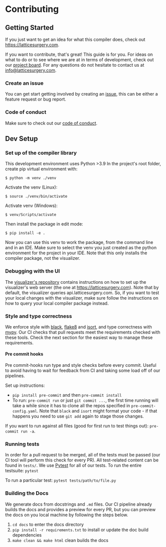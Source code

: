 # Contributing

<!-- start -->

## Getting Started

If you just want to get an idea for what this compiler does, check out https://latticesurgery.com.

If you want to contribute, that's great! This guide is for you. For ideas on what to do or to see where we are at in terms of development, check out our [project board](https://github.com/orgs/latticesurgery-com/projects/1). For any questions do not hesitate to contact us at info@latticesurgery.com.

### Create an issue

You can get start getting involved by creating an [issue](https://github.com/latticesurgery-com/lattice-surgery-compiler/issues/new/choose), this can be either a feature request or bug report.

### Code of conduct

Make sure to check out our [code of conduct](https://github.com/latticesurgery-com/lattice-surgery-compiler/blob/master/CODE_OF_CONDUCT.md).

## Dev Setup

### Set up of the compiler library
This development environment uses Python >3.9
In the project's root folder, create pip virtual environment with: 

`$ python -m venv ./venv`

Activate the venv (Linux):

`$ source ./venv/bin/activate`

Activate venv (Windows):

`$ venv/Scripts/activate`

Then install the package in edit mode:

`$ pip install -e .`

Now you can use this venv to work the package, from the command line and in an IDE. Make sure to select the venv you just created as the python environment for the project in your IDE. Note that this only installs the compiler package, not the visualizer.

### Debugging with the UI

The [visualizer's repository](https://github.com/latticesurgery-com/web-ui) contains instructions on how to set up the visualizer's web server (the one at https://latticesurgery.com). Note that by default, the visualizer queries api.latticesurgery.com. So, if you want to test your local changes with the visualizer,  make sure follow the instructions on how to query your local compiler package instead. 

### Style and type correctness

We enforce style with [black](https://github.com/psf/black), [flake8](https://flake8.pycqa.org/en/latest/) and [isort](https://github.com/PyCQA/isort), and type correctness with [mypy](http://mypy-lang.org/). Our CI checks that pull requests meet the requirements checked with these tools. Check the next section for the easiest way to manage these requirements.

#### Pre commit hooks
 Pre commit-hooks run type and style checks before every commit. Useful to avoid having to wait for feedback from CI and taking some load off of our pipelines.

Set up instructions:
* `pip install pre-commit` and then `pre-commit install` 
* To run: `pre-commit run` or just `git commit ...`, the first time running will take a while since it has to clone all the repos specified in `pre-commit-config.yaml`. Note that `black` and `isort` might format your code - if that happens you need to use `git add` again to stage those changes. 

If you want to run against all files (good for first run to test things out): `pre-commit run -a`. 

### Running tests
In order for a pull request to be merged, all of the tests must be passed (our CI tool will perform this check for every PR). All test-related content can be found in `tests/`. We use [Pytest](https://pytest.org/) for all of our tests.
To run the entire testsuite:
```pytest```
 
To run a particular test:
```pytest tests/path/to/file.py```

### Building the Docs

We generate docs from docstrings and `.md` files. Our CI pipeline already builds the docs and provides a preview for every PR, but you can preview the docs on you local machine by following the steps below.

 1. `cd docs` to enter the docs directory
 2. `pip install -r requirements.txt` to install or update the doc build dependencies
 3. `make clean && make html` clean builds the docs
